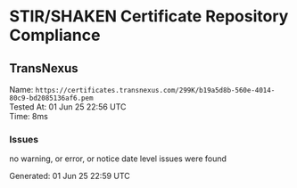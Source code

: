 # STIR/SHAKEN Certificate Repository Compliance

## TransNexus

Name: `https://certificates.transnexus.com/299K/b19a5d8b-560e-4014-80c9-bd2085136af6.pem`\
Tested At: 01 Jun 25 22:56 UTC\
Time: 8ms

### Issues

no warning, or error, or notice date level issues were found

Generated: 01 Jun 25 22:59 UTC